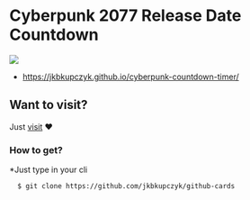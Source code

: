 # Cyberpunk 2077 Release Date Countdown

![](https://github.com/jkbkupczyk/cyberpunk-countdown-timer/blob/main/img/readme.PNG)

+ https://jkbkupczyk.github.io/cyberpunk-countdown-timer/

## Want to visit?

Just <a href="https://jkbkupczyk.github.io/cyberpunk-countdown-timer/" target="_blank" rel="noopener noreferrer">visit</a> ❤

### How to get?
  *Just type in your cli
```git
  $ git clone https://github.com/jkbkupczyk/github-cards
```

